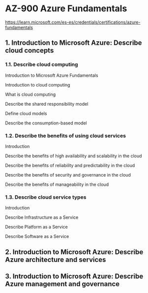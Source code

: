 # AZ-900 Azure Fundamentals

https://learn.microsoft.com/es-es/credentials/certifications/azure-fundamentals

## 1. Introduction to Microsoft Azure: Describe cloud concepts

### 1.1. Describe cloud computing

Introduction to Microsoft Azure Fundamentals

Introduction to cloud computing

What is cloud computing

Describe the shared responsibility model

Define cloud models

Describe the consumption-based model

### 1.2. Describe the benefits of using cloud services

Introduction

Describe the benefits of high availability and scalability in the cloud

Describe the benefits of reliability and predictability in the cloud

Describe the benefits of security and governance in the cloud

Describe the benefits of manageability in the cloud

### 1.3. Describe cloud service types

Introduction

Describe Infrastructure as a Service

Describe Platform as a Service

Describe Software as a Service

## 2. Introduction to Microsoft Azure: Describe Azure architecture and services



## 3. Introduction to Microsoft Azure: Describe Azure management and governance


